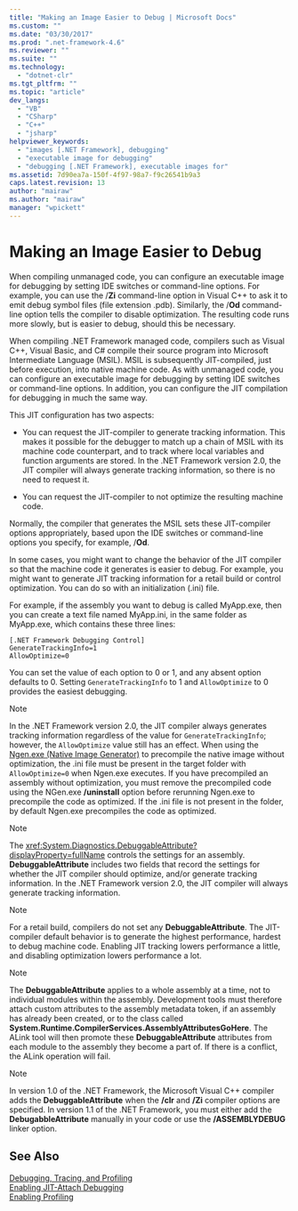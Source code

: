 ```yaml
---
title: "Making an Image Easier to Debug | Microsoft Docs"
ms.custom: ""
ms.date: "03/30/2017"
ms.prod: ".net-framework-4.6"
ms.reviewer: ""
ms.suite: ""
ms.technology: 
  - "dotnet-clr"
ms.tgt_pltfrm: ""
ms.topic: "article"
dev_langs: 
  - "VB"
  - "CSharp"
  - "C++"
  - "jsharp"
helpviewer_keywords: 
  - "images [.NET Framework], debugging"
  - "executable image for debugging"
  - "debugging [.NET Framework], executable images for"
ms.assetid: 7d90ea7a-150f-4f97-98a7-f9c26541b9a3
caps.latest.revision: 13
author: "mairaw"
ms.author: "mairaw"
manager: "wpickett"
---
```

# Making an Image Easier to Debug
When compiling unmanaged code, you can configure an executable image for debugging by setting IDE switches or command-line options. For example, you can use the /**Zi** command-line option in Visual C++ to ask it to emit debug symbol files (file extension .pdb). Similarly, the /**Od** command-line option tells the compiler to disable optimization. The resulting code runs more slowly, but is easier to debug, should this be necessary.  
  
 When compiling .NET Framework managed code, compilers such as Visual C++, Visual Basic, and C# compile their source program into Microsoft Intermediate Language (MSIL). MSIL is subsequently JIT-compiled, just before execution, into native machine code. As with unmanaged code, you can configure an executable image for debugging by setting IDE switches or command-line options. In addition, you can configure the JIT compilation for debugging in much the same way.  
  
 This JIT configuration has two aspects:  
  
-   You can request the JIT-compiler to generate tracking information. This makes it possible for the debugger to match up a chain of MSIL with its machine code counterpart, and to track where local variables and function arguments are stored.  In the .NET Framework version 2.0, the JIT compiler will always generate tracking information, so there is no need to request it.  
  
-   You can request the JIT-compiler to not optimize the resulting machine code.  
  
 Normally, the compiler that generates the MSIL sets these JIT-compiler options appropriately, based upon the IDE switches or command-line options you specify, for example, /**Od**.  
  
 In some cases, you might want to change the behavior of the JIT compiler so that the machine code it generates is easier to debug. For example, you might want to generate JIT tracking information for a retail build or control optimization. You can do so with an initialization (.ini) file.  
  
 For example, if the assembly you want to debug is called MyApp.exe, then you can create a text file named MyApp.ini, in the same folder as MyApp.exe, which contains these three lines:  
  
```  
[.NET Framework Debugging Control]  
GenerateTrackingInfo=1  
AllowOptimize=0  
```  
  
 You can set the value of each option to 0 or 1, and any absent option defaults to 0. Setting `GenerateTrackingInfo` to 1 and `AllowOptimize` to 0 provides the easiest debugging.  
  
> [!NOTE]
>  In the .NET Framework version 2.0, the JIT compiler always generates tracking information regardless of the value for `GenerateTrackingInfo`; however, the `AllowOptimize` value still has an effect. When using the [Ngen.exe (Native Image Generator)](../../../docs/framework/tools/ngen-exe-native-image-generator.md) to precompile the native image without optimization, the .ini file must be present in the target folder with `AllowOptimize=0` when Ngen.exe executes. If you have precompiled an assembly without optimization, you must remove the precompiled code using the NGen.exe **/uninstall** option before rerunning Ngen.exe to precompile the code as optimized. If the .ini file is not present in the folder, by default Ngen.exe precompiles the code as optimized.  
  
> [!NOTE]
>  The <xref:System.Diagnostics.DebuggableAttribute?displayProperty=fullName> controls the settings for an assembly. **DebuggableAttribute** includes two fields that record the settings for whether the JIT compiler should optimize, and/or generate tracking information. In the .NET Framework version 2.0, the JIT compiler will always generate tracking information.  
  
> [!NOTE]
>  For a retail build, compilers do not set any **DebuggableAttribute**. The JIT-compiler default behavior is to generate the highest performance, hardest to debug machine code. Enabling JIT tracking lowers performance a little, and disabling optimization lowers performance a lot.  
  
> [!NOTE]
>  The **DebuggableAttribute** applies to a whole assembly at a time, not to individual modules within the assembly. Development tools must therefore attach custom attributes to the assembly metadata token, if an assembly has already been created, or to the class called **System.Runtime.CompilerServices.AssemblyAttributesGoHere**. The ALink tool will then promote these **DebuggableAttribute** attributes from each module to the assembly they become a part of. If there is a conflict, the ALink operation will fail.  
  
> [!NOTE]
>  In version 1.0 of the .NET Framework, the Microsoft Visual C++ compiler adds the **DebuggableAttribute** when the **/clr** and **/Zi** compiler options are specified. In version 1.1 of the .NET Framework, you must either add the **DebugabbleAttribute** manually in your code or use the **/ASSEMBLYDEBUG** linker option.  
  
## See Also  
 [Debugging, Tracing, and Profiling](../../../docs/framework/debugging-tracing-profiling/debugging-tracing-and-profiling.md)   
 [Enabling JIT-Attach Debugging](../../../docs/framework/debugging-tracing-profiling/enabling-jit-attach-debugging.md)   
 [Enabling Profiling](http://msdn.microsoft.com/en-us/3b669676-f0e0-4ebf-8674-68986dd2020d)